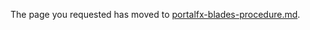 
<!-- TODO:  deprecate this document by removing it.  It has been  replaced by portalfx-blades-procedure.md.  -->

The page you requested has moved to [portalfx-blades-procedure.md](portalfx-blades-procedure.md).
